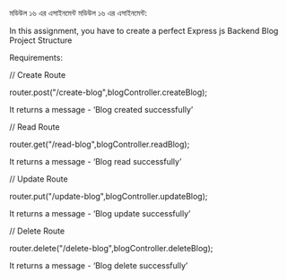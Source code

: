মডিউল ১৬ এর এসাইনমেন্ট
মডিউল ১৬  এর এসাইনমেন্ট:


 
In this assignment, you have to create a perfect Express js Backend Blog Project Structure


Requirements: 


// Create Route

router.post("/create-blog",blogController.createBlog);  


It returns a message - ‘Blog created successfully’


// Read Route


router.get("/read-blog",blogController.readBlog);


It returns a message - ‘Blog read successfully’



// Update Route


router.put("/update-blog",blogController.updateBlog);


It returns a message - ‘Blog update successfully’



// Delete Route


router.delete("/delete-blog",blogController.deleteBlog);


It returns a message - ‘Blog delete successfully’


